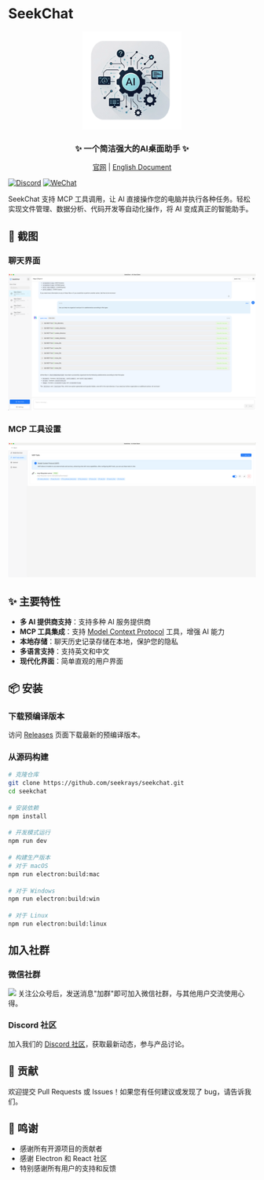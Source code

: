 # SeekChat


<div align="center">
  <img src="public/assets/logo/logo.png" alt="SeekChat Logo" width="200" />
  <h3>✨ 一个简洁强大的AI桌面助手 ✨</h3>
  <p>
    <a href="https://www.seekrays.com/chat" target="_blank">官网</a> |
    <a href="README.md">English Document</a>
  </p>
</div>

[![Discord](https://img.shields.io/badge/Discord-加入讨论-blue?logo=discord&logoColor=white)](https://discord.gg/qbaNshaq)
[![WeChat](https://img.shields.io/badge/WeChat-加入社群-brightgreen?logo=wechat&logoColor=white)](https://seekrays.com/chat/zh-cn/docs/contacts/)

SeekChat 支持 MCP 工具调用，让 AI 直接操作您的电脑并执行各种任务。轻松实现文件管理、数据分析、代码开发等自动化操作，将 AI 变成真正的智能助手。

## 🌠 截图

### 聊天界面
![聊天界面](docs/screenshot/screenshot-chat.png)

### MCP 工具设置
![MCP 工具设置](docs/screenshot/screenshot-setting-mcp.png)

## ✨ 主要特性

- **多 AI 提供商支持**：支持多种 AI 服务提供商
- **MCP 工具集成**：支持 [Model Context Protocol](https://github.com/mccpros/model-context-protocol) 工具，增强 AI 能力
- **本地存储**：聊天历史记录存储在本地，保护您的隐私
- **多语言支持**：支持英文和中文
- **现代化界面**：简单直观的用户界面


## 📦 安装

### 下载预编译版本

访问 [Releases](https://github.com/seekrays/seekchat/releases) 页面下载最新的预编译版本。


### 从源码构建

```bash
# 克隆仓库
git clone https://github.com/seekrays/seekchat.git
cd seekchat

# 安装依赖
npm install

# 开发模式运行
npm run dev

# 构建生产版本
# 对于 macOS
npm run electron:build:mac

# 对于 Windows
npm run electron:build:win

# 对于 Linux
npm run electron:build:linux
```


## 加入社群

### 微信社群
![](https://seekrays.com/chat/images/qrcode_seekrays.jpg)
关注公众号后，发送消息"加群"即可加入微信社群，与其他用户交流使用心得。

### Discord 社区
加入我们的 [Discord 社区](https://discord.com/invite/qbaNshaq)，获取最新动态，参与产品讨论。


## 🤝 贡献

欢迎提交 Pull Requests 或 Issues！如果您有任何建议或发现了 bug，请告诉我们。

## 🙏 鸣谢

- 感谢所有开源项目的贡献者
- 感谢 Electron 和 React 社区
- 特别感谢所有用户的支持和反馈


